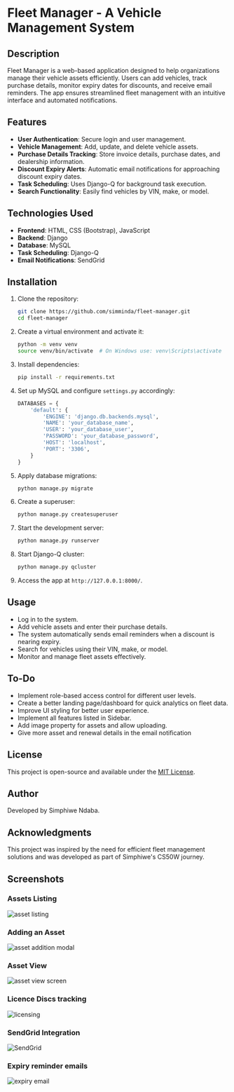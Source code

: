 # Fleet Manager - A Vehicle Management System

## Description

Fleet Manager is a web-based application designed to help organizations manage their vehicle assets efficiently. Users can add vehicles, track purchase details, monitor expiry dates for discounts, and receive email reminders. The app ensures streamlined fleet management with an intuitive interface and automated notifications.

## Features

- **User Authentication**: Secure login and user management.
- **Vehicle Management**: Add, update, and delete vehicle assets.
- **Purchase Details Tracking**: Store invoice details, purchase dates, and dealership information.
- **Discount Expiry Alerts**: Automatic email notifications for approaching discount expiry dates.
- **Task Scheduling**: Uses Django-Q for background task execution.
- **Search Functionality**: Easily find vehicles by VIN, make, or model.

## Technologies Used

- **Frontend**: HTML, CSS (Bootstrap), JavaScript
- **Backend**: Django
- **Database**: MySQL
- **Task Scheduling**: Django-Q
- **Email Notifications**: SendGrid

## Installation

1. Clone the repository:
   ```bash
   git clone https://github.com/simminda/fleet-manager.git
   cd fleet-manager
   ```
2. Create a virtual environment and activate it:
   ```bash
   python -m venv venv
   source venv/bin/activate  # On Windows use: venv\Scripts\activate
   ```
3. Install dependencies:
   ```bash
   pip install -r requirements.txt
   ```
4. Set up MySQL and configure `settings.py` accordingly:
   ```python
   DATABASES = {
       'default': {
           'ENGINE': 'django.db.backends.mysql',
           'NAME': 'your_database_name',
           'USER': 'your_database_user',
           'PASSWORD': 'your_database_password',
           'HOST': 'localhost',
           'PORT': '3306',
       }
   }
   ```
5. Apply database migrations:
   ```bash
   python manage.py migrate
   ```
6. Create a superuser:
   ```bash
   python manage.py createsuperuser
   ```
7. Start the development server:
   ```bash
   python manage.py runserver
   ```
8. Start Django-Q cluster:
   ```bash
   python manage.py qcluster
   ```
9. Access the app at `http://127.0.0.1:8000/`.

## Usage

- Log in to the system.
- Add vehicle assets and enter their purchase details.
- The system automatically sends email reminders when a discount is nearing expiry.
- Search for vehicles using their VIN, make, or model.
- Monitor and manage fleet assets effectively.

## To-Do

- Implement role-based access control for different user levels.
- Create a better landing page/dashboard for quick analytics on fleet data.
- Improve UI styling for better user experience.
- Implement all features listed in Sidebar.
- Add image property for assets and allow uploading.
- Give more asset and renewal details in the email notification

## License

This project is open-source and available under the [MIT License](LICENSE).

## Author

Developed by Simphiwe Ndaba.

## Acknowledgments

This project was inspired by the need for efficient fleet management solutions and was developed as part of Simphiwe's CS50W journey.


## Screenshots

### Assets Listing
![asset listing](screenshots/asset_listing.png)

### Adding an Asset
![asset addition modal](screenshots/asset_add.png)

### Asset View
![asset view screen](screenshots/asset_screen.png)

### Licence Discs tracking
![licensing](screenshots/licensing.png)

### SendGrid Integration
![SendGrid](screenshots/SendGrid.png)

### Expiry reminder emails
![expiry email](screenshots/email.png)